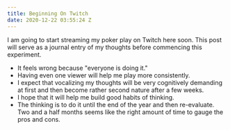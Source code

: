 ```yaml
---
title: Beginning On Twitch
date: 2020-12-22 03:55:24 Z
---
```


I am going to start streaming my poker play on Twitch here soon. This post will serve as a journal entry of my thoughts before commencing this experiment.  

- It feels wrong because "everyone is doing it."
- Having even one viewer will help me play more consistently.
- I expect that vocalizing my thoughts will be very cognitively demanding at first and then become rather second nature after a few weeks.
- I hope that it will help me build good habits of thinking.
- The thinking is to do it until the end of the year and then re-evaluate. Two and a half months seems like the right amount of time to gauge the pros and cons. 
